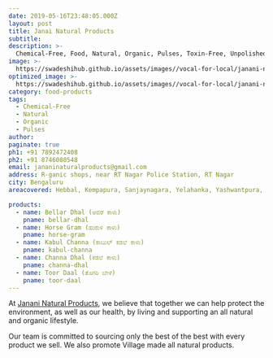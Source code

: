 ```yaml
---
date: 2019-05-16T23:48:05.000Z
layout: post
title: Janai Natural Products
subtitle: 
description: >-
  Chemical-Free, Food, Natural, Organic, Pulses, Toxin-Free, Unpolished, Vegan
image: >-
  https://swadeshihub.github.io/assets/images//vocal-for-local/janani-natural-products/slider1.jpeg
optimized_image: >-
  https://swadeshihub.github.io/assets/images//vocal-for-local/janani-natural-products/slider1.jpeg
category: food-products
tags:
  - Chemical-Free
  - Natural
  - Organic
  - Pulses
author: 
paginate: true
ph1: +91 7892472408
ph2: +91 8746080548
email: jananinaturalproducts@gmail.com
address: R-ganic shops, near RT Nagar Police Station, RT Nagar
city: Bengaluru
areacovered: Hebbal, Kempapura, Sanjaynagara, Yelahanka, Yashwantpura, RT Nagar, Hennur, Nagawara, JC Nagar

products:
  - name: Bellar Dhal (ಅವರೆ ಕಾಳು)
    pname: bellar-dhal
  - name: Horse Gram (ಹುರುಳಿ ಕಾಳು)
    pname: horse-gram
  - name: Kabul Channa (ಕಾಬುಲ್ ಕಡಲೆ ಕಾಳು)
    pname: kabul-channa
  - name: Channa Dhal (ಕಡಲೆ ಕಾಳು)
    pname: channa-dhal
  - name: Toor Daal (ತೊಗರಿ ಬೇಳೆ)
    pname: toor-daal
---
```


  At <a href="#">Janani Natural Products</a>, we believe that together we can help protect the environment, as well as our health, by living and supporting an all natural and organic lifestyle.

  Our team is committed to sourcing only the best of the best with every product we sell. We also promote Village made all natural products. 
